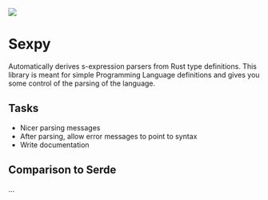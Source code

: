 ![](https://github.com/sgpthomas/sexpy/workflows/Rust/badge.svg)
# Sexpy
Automatically derives s-expression parsers from Rust type definitions.
This library is meant for simple Programming Language definitions and gives you some
control of the parsing of the language.

## Tasks
- Nicer parsing messages
- After parsing, allow error messages to point to syntax
- Write documentation

## Comparison to Serde
...
